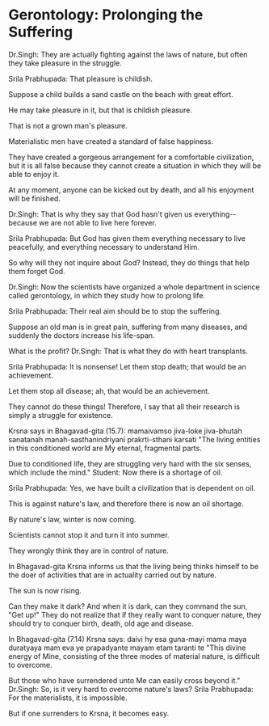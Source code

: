 # Gerontology: Prolonging the Suffering

Dr.Singh: They are actually fighting against the laws of nature, but often they take pleasure in the struggle.

Srila Prabhupada: That pleasure is childish.

Suppose a child builds a sand castle on the beach with great effort.

He may take pleasure in it, but that is childish pleasure.

That is not a grown man's pleasure.

Materialistic men have created a standard of false happiness.

They have created a gorgeous arrangement for a comfortable civilization, but it is all false because they cannot create a situation in which they will be able to enjoy it.

At any moment, anyone can be kicked out by death, and all his enjoyment will be finished.

Dr.Singh: That is why they say that God hasn't given us everything--because we are not able to live here forever.

Srila Prabhupada: But God has given them everything necessary to live peacefully, and everything necessary to understand Him.

So why will they not inquire about God? Instead, they do things that help them forget God.

Dr.Singh: Now the scientists have organized a whole department in science called gerontology, in which they study how to prolong life.

Srila Prabhupada: Their real aim should be to stop the suffering.

Suppose an old man is in great pain, suffering from many diseases, and suddenly the doctors increase his life-span.

What is the profit? Dr.Singh: That is what they do with heart transplants.

Srila Prabhupada: It is nonsense! Let them stop death; that would be an achievement.

Let them stop all disease; ah, that would be an achievement.

They cannot do these things! Therefore, I say that all their research is simply a struggle for existence.

Krsna says in Bhagavad-gita (15.7): mamaivamso jiva-loke jiva-bhutah sanatanah manah-sasthanindriyani prakrti-sthani karsati "The living entities in this conditioned world are My eternal, fragmental parts.

Due to conditioned life, they are struggling very hard with the six senses, which include the mind." Student: Now there is a shortage of oil.

Srila Prabhupada: Yes, we have built a civilization that is dependent on oil.

This is against nature's law, and therefore there is now an oil shortage.

By nature's law, winter is now coming.

Scientists cannot stop it and turn it into summer.

They wrongly think they are in control of nature.

In Bhagavad-gita Krsna informs us that the living being thinks himself to be the doer of activities that are in actuality carried out by nature.

The sun is now rising.

Can they make it dark? And when it is dark, can they command the sun, "Get up!" They do not realize that if they really want to conquer nature, they should try to conquer birth, death, old age and disease.

In Bhagavad-gita (7.14) Krsna says: daivi hy esa guna-mayi mama maya duratyaya mam eva ye prapadyante mayam etam taranti te "This divine energy of Mine, consisting of the three modes of material nature, is difficult to overcome.

But those who have surrendered unto Me can easily cross beyond it." Dr.Singh: So, is it very hard to overcome nature's laws? Srila Prabhupada: For the materialists, it is impossible.

But if one surrenders to Krsna, it becomes easy.


